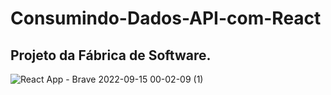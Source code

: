 # Consumindo-Dados-API-com-React
## Projeto da Fábrica de Software.

![React App - Brave 2022-09-15 00-02-09 (1)](https://user-images.githubusercontent.com/82193892/190305102-3bb60a6c-6332-492b-9711-e0bc58e326d7.gif)

